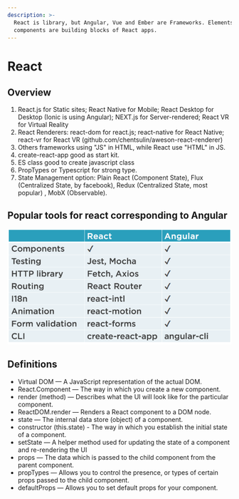 ```yaml
---
description: >-
  React is library, but Angular, Vue and Ember are Frameworks. Elements and
  components are building blocks of React apps.
---
```


# React

## Overview

1. React.js for Static sites; React Native for Mobile; React Desktop for Desktop \(Ionic is using Angular\); NEXT.js for Server-rendered; React VR for Virtual Reality
2. React Renderers: react-dom for react.js; react-native for React Native; react-vr for React VR \(github.com/chentsulin/aweson-react-renderer\)
3. Others frameworks using "JS" in HTML, while React use "HTML" in JS.
4. create-react-app good as start kit.
5. ES class good to create javascript class
6. PropTypes or Typescript for strong type.
7. State Management option:  Plain React \(Component State\), Flux \(Centralized State, by facebook\), Redux \(Centralized State, most popular\) , MobX \(Observable\).

## Popular tools for react corresponding to Angular

![](../.gitbook/assets/image.png)

## Definitions

* Virtual DOM — A JavaScript representation of the actual DOM.
* React.Component — The way in which you create a new component.
* render \(method\) — Describes what the UI will look like for the particular component.
* ReactDOM.render — Renders a React component to a DOM node.
* state — The internal data store \(object\) of a component.
* constructor \(this.state\) - The way in which you establish the initial state of a component.
* setState — A helper method used for updating the state of a component and re-rendering the UI
* props — The data which is passed to the child component from the parent component.
* propTypes — Allows you to control the presence, or types of certain props passed to the child component.
* defaultProps — Allows you to set default props for your component.

